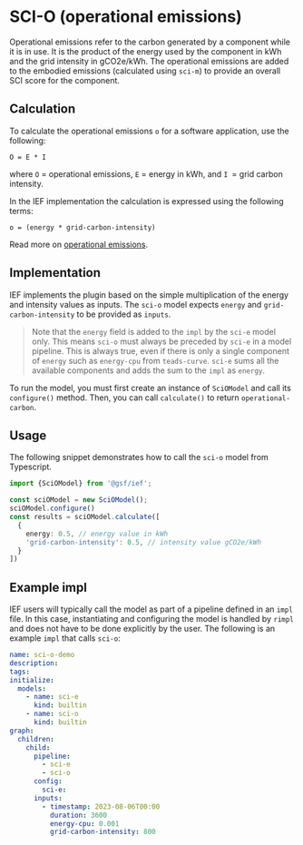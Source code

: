 # SCI-O (operational emissions)

Operational emissions refer to the carbon generated by a component while it is in use. It is the product of the energy used by the component in kWh and the grid intensity in gCO2e/kWh. The operational emissions are added to the embodied emissions (calculated using `sci-m`) to provide an overall SCI score for the component.

## Calculation

To calculate the operational emissions `o` for a software application, use the following:

```
O = E * I
```

where `O` = operational emissions, `E` = energy in kWh, and `I `= grid carbon intensity. 

In the IEF implementation the calculation is expressed using the following terms:

```
o = (energy * grid-carbon-intensity)
```

Read more on [operational emissions](https://github.com/Green-Software-Foundation/sci/blob/main/Software_Carbon_Intensity/Software_Carbon_Intensity_Specification.md#operational-carbon).

## Implementation

IEF implements the plugin based on the simple multiplication of the energy and intensity values as inputs. The `sci-o` model expects `energy` and `grid-carbon-intensity` to be provided as `inputs`.

> Note that the `energy` field is added to the `impl` by the `sci-e` model only. This means `sci-o` must always be preceded by `sci-e` in a model pipeline. This is always true, even if there is only a single component of `energy` such as `energy-cpu` from `teads-curve`. `sci-e` sums all the available components and adds the sum to the `impl` as `energy`.

To run the model, you must first create an instance of `SciOModel` and call its `configure()` method. Then, you can call `calculate()` to return `operational-carbon`.

## Usage

The following snippet demonstrates how to call the `sci-o` model from Typescript.

```typescript
import {SciOModel} from '@gsf/ief';

const sciOModel = new SciOModel();
sciOModel.configure()
const results = sciOModel.calculate([
  {
    energy: 0.5, // energy value in kWh 
    'grid-carbon-intensity': 0.5, // intensity value gCO2e/kWh
  }
])
```
## Example impl

IEF users will typically call the model as part of a pipeline defined in an `impl` file. In this case, instantiating and configuring the model is handled by `rimpl` and does not have to be done explicitly by the user. The following is an example `impl` that calls `sci-o`:

```yaml
name: sci-o-demo
description:
tags:
initialize:
  models:
    - name: sci-e
      kind: builtin
    - name: sci-o
      kind: builtin
graph:
  children:
    child:
      pipeline:
        - sci-e
        - sci-o
      config:
        sci-e:
      inputs:
        - timestamp: 2023-08-06T00:00
          duration: 3600
          energy-cpu: 0.001
          grid-carbon-intensity: 800

```
